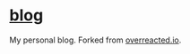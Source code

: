 # [blog](https://zitup.github.io/overlog)

My personal blog. Forked from [overreacted.io](https://github.com/gaearon/overreacted.io).
